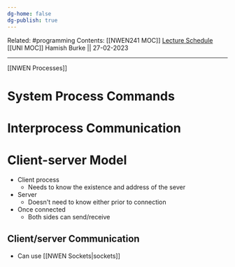 ```yaml
---
dg-home: false
dg-publish: true
---
```

Related: #programming 
Contents: [[NWEN241 MOC]]
[Lecture Schedule](https://ecs.wgtn.ac.nz/Courses/NWEN241_2023T1/LectureSchedule)
[[UNI MOC]]
Hamish Burke || 27-02-2023
***

[[NWEN Processes]]

# System Process Commands

# Interprocess Communication

# Client-server Model

- Client process
	- Needs to know the existence and address of the sever
- Server 
	- Doesn't need to know either prior to connection
- Once connected
	- Both sides can send/receive

## Client/server Communication

- Can use [[NWEN Sockets\|sockets]]


